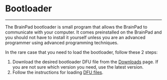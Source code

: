 # Bootloader
---
The BrainPad bootloader is small program that allows the BrainPad to communicate with your computer.  It comes preinstalled on the BrainPad and you should not have to install it yourself unless you are an advanced programmer using advanced programming techniques.

In the rare case that you need to load the bootloader, follow these 2 steps:
1. Download the desired bootloader DFU file from the [Downloads](downloads.md#bootloader) page. If you are not sure which version you need, use the latest version.
2. Follow the instructions for loading [DFU files](dfu-files.md).
